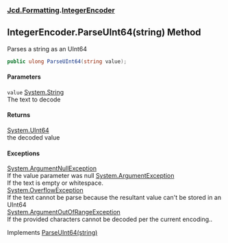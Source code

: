 ### [Jcd.Formatting](Jcd_Formatting.md 'Jcd.Formatting').[IntegerEncoder](Jcd_Formatting_IntegerEncoder.md 'Jcd.Formatting.IntegerEncoder')
## IntegerEncoder.ParseUInt64(string) Method
Parses a string as an UInt64  
```csharp
public ulong ParseUInt64(string value);
```
#### Parameters
<a name='Jcd_Formatting_IntegerEncoder_ParseUInt64(string)_value'></a>
`value` [System.String](https://docs.microsoft.com/en-us/dotnet/api/System.String 'System.String')  
The text to decode
  
#### Returns
[System.UInt64](https://docs.microsoft.com/en-us/dotnet/api/System.UInt64 'System.UInt64')  
the decoded value
#### Exceptions
[System.ArgumentNullException](https://docs.microsoft.com/en-us/dotnet/api/System.ArgumentNullException 'System.ArgumentNullException')  
If the value parameter was null
[System.ArgumentException](https://docs.microsoft.com/en-us/dotnet/api/System.ArgumentException 'System.ArgumentException')  
If the text is empty or whitespace.  
[System.OverflowException](https://docs.microsoft.com/en-us/dotnet/api/System.OverflowException 'System.OverflowException')  
If the text cannot be parse because the resultant value can't be stored in an UInt64  
[System.ArgumentOutOfRangeException](https://docs.microsoft.com/en-us/dotnet/api/System.ArgumentOutOfRangeException 'System.ArgumentOutOfRangeException')  
If the provided characters cannot be decoded per the current encoding..  

Implements [ParseUInt64(string)](Jcd_Formatting_IIntegerParser_ParseUInt64(string).md 'Jcd.Formatting.IIntegerParser.ParseUInt64(string)')  
